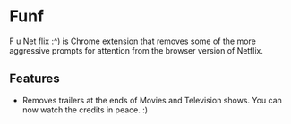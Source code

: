 # Funf #

F u Net flix :^) is Chrome extension that removes some of the more aggressive prompts for attention from the browser version of Netflix.

## Features ##
* Removes trailers at the ends of Movies and Television shows. You can now watch the credits in peace. :)